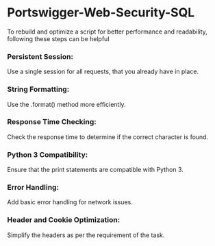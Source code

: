 # Portswigger-Web-Security-SQL
To rebuild and optimize a script for better performance and readability, following these steps can be helpful
### Persistent Session: 
Use a single session for all requests, that you already have in place.
### String Formatting:
Use the .format() method more efficiently.
### Response Time Checking: 
Check the response time to determine if the correct character is found.
### Python 3 Compatibility: 
Ensure that the print statements are compatible with Python 3.
### Error Handling: 
Add basic error handling for network issues.
### Header and Cookie Optimization: 
Simplify the headers as per the requirement of the task.
